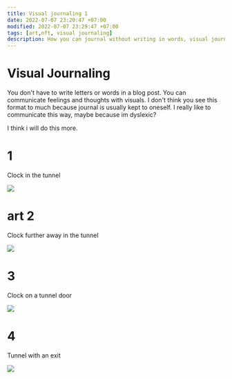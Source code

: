 ```yaml
---
title: Visual journaling 1
date: 2022-07-07 23:20:47 +07:00
modified: 2022-07-07 23:29:47 +07:00
tags: [art,nft, visual journaling]
description: How you can journal without writing in words, visual journaling.
---
```


# Visual Journaling

You don't have to write letters or words in a blog post. You can communicate feelings and thoughts with visuals. I don't think you see this format to much because journal is usually kept to oneself. I really like to communicate this way, maybe because im dyslexic?

I think i will do this more.

# 1
Clock in the tunnel

<img src="{{site.baseurl}}../assets/img/stanfbyartnft1.png">


# art 2
Clock further away in the tunnel

<img src="{{site.baseurl}}../assets/img/stanfbyartnft2.png">

# 3 
Clock on a tunnel door

<img src="{{site.baseurl}}../assets/img/stanfbyartnft3.png">

# 4
Tunnel with an exit

<img src="{{site.baseurl}}../assets/img/stanfbyartnft4.png">